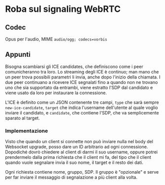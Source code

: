 # Roba sul signaling WebRTC

## Codec

Opus per l'audio, MIME `audio/ogg; codecs=vorbis`

## Appunti

Bisogna scambiarsi gli ICE candidates, che definiscono come i peer comunicheranno tra loro. Lo streaming degli ICE è continuo; man mano che un peer trova possibili parametri li invia, anche dopo l'inizio della chiamata. I due peer continuano a ricevere ICE segnalati fino a quando non ne trovano uno che sia supportato da entrambi, viene estratto l'SDP dal candidato e viene usato da loro per instaurare la connessione.

L'ICE è definito come un JSON contenente tre campi, `type` che sarà sempre `new-ice-candidate`, `target` che indica l'username dell'utente al quale voglio inviare il candidato, e `candidate`, che contiene l'SDP, che va semplicemente sparato al target.

### Implementazione

Visto che quando un client si connette non può inviare nulla nel body del Websocket upgrade, posso dare un ID arbitrario ad ogni connessione. Dopodiché dovrò chiedere al client di darmi il suo username, oppure potrei prendermelo dalla prima richiesta che il client mi fa, del tipo che il client quando vuole segnalare invia il suo nome, il target e il resto dei dati.

Ogni richiesta contiene nome, gruppo, SDP. Il gruppo è "opzionale" e serve per far inviare il messaggio di segnalazione a più client alla volta.
